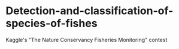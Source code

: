 # Detection-and-classification-of-species-of-fishes
Kaggle's "The Nature Conservancy Fisheries Monitoring" contest
